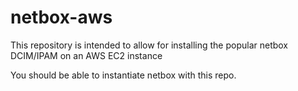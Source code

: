 # netbox-aws
This repository is intended to allow for installing the popular netbox DCIM/IPAM on an AWS EC2 instance

You should be able to instantiate netbox with this repo. 